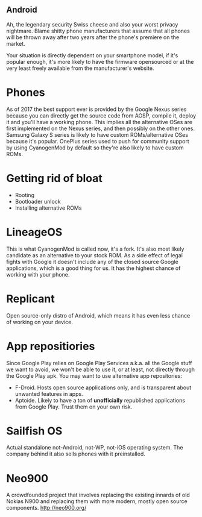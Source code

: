 ## Android

Ah, the legendary security Swiss cheese and also your worst privacy nightmare. Blame shitty phone manufacturers that assume that all phones will be thrown away after two years after the phone's premiere on the market. 

Your situation is directly dependent on your smartphone model, if it's popular enough, it's more likely to have the firmware opensourced or at the very least freely available from the manufacturer's website.

# Phones

As of 2017 the best support ever is provided by the Google Nexus series because you can directly get the source code from AOSP, compile it, deploy it and you'll have a working phone. This implies all the alternative OSes are first implemented on the Nexus series, and then possibly on the other ones. Samsung Galaxy S series is likely to have custom ROMs/alternative OSes because it's popular. OnePlus series used to push for community support by using CyanogenMod by default so they're also likely to have custom ROMs.

# Getting rid of bloat

- Rooting
- Bootloader unlock
- Installing alternative ROMs

# LineageOS

This is what CyanogenMod is called now, it's a fork. It's also most likely candidate as an alternative to your stock ROM. As a side effect of legal fights with Google it doesn't include any of the closed source Google applications, which is a good thing for us. It has the highest chance of working with your phone.

# Replicant

Open source-only distro of Android, which means it has even less chance of working on your device.

# App repositiories

Since Google Play relies on Google Play Services a.k.a. all the Google stuff we want to avoid, we won't be able to use it, or at least, not directly through the Google Play apk. You may want to use alternative app repositories:

- F-Droid. Hosts open source applications only, and is transparent about unwanted features in apps. 
- Aptoide. Likely to have a ton of **unofficially** republished applications from Google Play. Trust them on your own risk.

# Sailfish OS

Actual standalone not-Android, not-WP, not-iOS operating system. The company behind it also sells phones with it preinstalled.

# Neo900

A crowdfounded project that involves replacing the existing innards of old Nokias N900 and replacing them with more modern, mostly open source components. http://neo900.org/